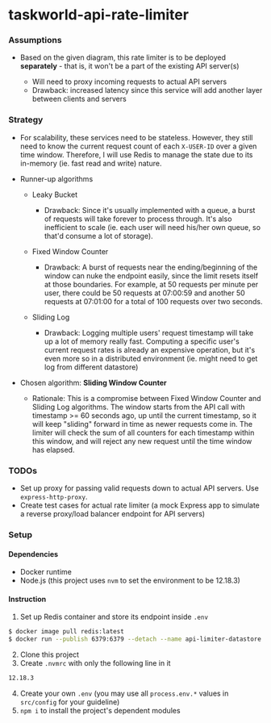 # **taskworld-api-rate-limiter**

### Assumptions
* Based on the given diagram, this rate limiter is to be deployed **separately** - that is, it won't be a part of the existing API server(s)

  * Will need to proxy incoming requests to actual API servers
  * Drawback: increased latency since this service will add another layer between clients and servers

### Strategy
* For scalability, these services need to be stateless. However, they still need to know the current request count of each `X-USER-ID` over a given time window. Therefore, I will use Redis to manage the state due to its in-memory (ie. fast read and write) nature.

* Runner-up algorithms

  * Leaky Bucket

    * Drawback: Since it's usually implemented with a queue, a burst of requests will take forever to process through. It's also inefficient to scale (ie. each user will need his/her own queue, so that'd consume a lot of storage).

  * Fixed Window Counter

    * Drawback: A burst of requests near the ending/beginning of the window can nuke the endpoint easily, since the limit resets itself at those boundaries. For example, at 50 requests per minute per user, there could be 50 requests at 07:00:59 and another 50 requests at 07:01:00 for a total of 100 requests over two seconds.

  * Sliding Log
  
    * Drawback: Logging multiple users' request timestamp will take up a lot of memory really fast. Computing a specific user's current request rates is already an expensive operation, but it's even more so in a distributed environment (ie. might need to get log from different datastore)

* Chosen algorithm: **Sliding Window Counter**
  
  * Rationale: This is a compromise between Fixed Window Counter and Sliding Log algorithms. The window starts from the API call with timestamp >= 60 seconds ago, up until the current timestamp, so it will keep "sliding" forward in time as newer requests come in. The limiter will check the sum of all counters for each timestamp within this window, and will reject any new request until the time window has elapsed.
 

### TODOs
* Set up proxy for passing valid requests down to actual API servers. Use `express-http-proxy`.
* Create test cases for actual rate limiter (a mock Express app to simulate a reverse proxy/load balancer endpoint for API servers)

### Setup

#### Dependencies
* Docker runtime
* Node.js (this project uses `nvm` to set the environment to be 12.18.3)

#### Instruction

1. Set up Redis container and store its endpoint inside `.env`
```sh
$ docker image pull redis:latest
$ docker run --publish 6379:6379 --detach --name api-limiter-datastore redis:latest --appendonly yes --requirepass "taskworld"
```
2. Clone this project
3. Create `.nvmrc` with only the following line in it
```sh
12.18.3
```
4. Create your own `.env` (you may use all `process.env.*` values in `src/config` for your guideline)
5. `npm i` to install the project's dependent modules
